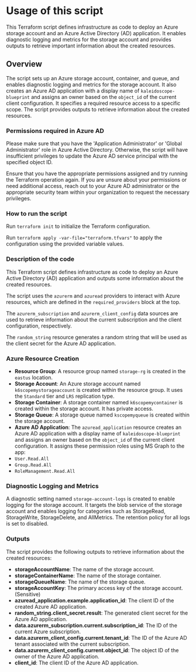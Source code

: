 # Usage of this script

This Terraform script defines infrastructure as code to deploy an Azure storage account and an Azure Active Directory (AD) application. It enables diagnostic logging and metrics for the storage account and provides outputs to retrieve important information about the created resources.

## Overview

The script sets up an Azure storage account, container, and queue, and enables diagnostic logging and metrics for the storage account. It also creates an Azure AD application with a display name of `kaleidoscope-blueprint` and assigns an owner based on the `object_id` of the current client configuration. It specifies a required resource access to a specific scope. The script provides outputs to retrieve information about the created resources.

### Permissions required in Azure AD
Please make sure that you have the 'Application Administrator' or 'Global Administrator' role in Azure Active Directory. Otherwise, the script will have insufficient privileges to update the Azure AD service principal with the specified object ID.

Ensure that you have the appropriate permissions assigned and try running the Terraform operation again. If you are unsure about your permissions or need additional access, reach out to your Azure AD administrator or the appropriate security team within your organization to request the necessary privileges.

### How to run the script
Run `terraform init` to initialize the Terraform configuration.

Run `terraform apply -var-file="terraform.tfvars"` to apply the configuration using the provided variable values.

### Description of the code

This Terraform script defines infrastructure as code to deploy an Azure Active Directory (AD) application and outputs some information about the created resources.

The script uses the `azurerm` and `azuread` providers to interact with Azure resources, which are defined in the `required_providers` block at the top.

The `azurerm_subscription` and `azurerm_client_config` data sources are used to retrieve information about the current subscription and the client configuration, respectively.

The `random_string` resource generates a random string that will be used as the client secret for the Azure AD application.

### Azure Resource Creation

- **Resource Group**: A resource group named `storage-rg` is created in the `eastus` location.
- **Storage Account**: An Azure storage account named `k6scopemystorageaccount` is created within the resource group. It uses the `Standard` tier and `LRS` replication type.
- **Storage Container**: A storage container named `k6scopemycontainer` is created within the storage account. It has private access.
- **Storage Queue**: A storage queue named `kscopemyqueue` is created within the storage account.
- **Azure AD Application**: The `azuread_application` resource creates an Azure AD application with a display name of `kaleidoscope-blueprint` and assigns an owner based on the `object_id` of the current client configuration. It assigns these permission roles using MS Graph to the app:
- `User.Read.All`
- `Group.Read.All`
- `RoleManagement.Read.All`

### Diagnostic Logging and Metrics

A diagnostic setting named `storage-account-logs` is created to enable logging for the storage account. It targets the blob service of the storage account and enables logging for categories such as StorageRead, StorageWrite, StorageDelete, and AllMetrics. The retention policy for all logs is set to disabled.

### Outputs

The script provides the following outputs to retrieve information about the created resources:

- **storageAccountName**: The name of the storage account.
- **storageContainerName**: The name of the storage container.
- **storageQueueName**: The name of the storage queue.
- **storageAccountKey**: The primary access key of the storage account. (Sensitive)
- **azuread_application.example.application_id**: The client ID of the created Azure AD application.
- **random_string.client_secret.result**: The generated client secret for the Azure AD application.
- **data.azurerm_subscription.current.subscription_id**: The ID of the current Azure subscription.
- **data.azurerm_client_config.current.tenant_id**: The ID of the Azure AD tenant associated with the current subscription.
- **data.azurerm_client_config.current.object_id**: The object ID of the owner of the Azure AD application.
- **client_id**: The client ID of the Azure AD application.
